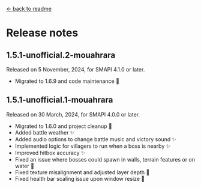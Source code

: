 ﻿[← back to readme](../README.md)

# Release notes

## 1.5.1-unofficial.2-mouahrara
Released on 5 November, 2024, for SMAPI 4.1.0 or later.
* Migrated to 1.6.9 and code maintenance 🚀

## 1.5.1-unofficial.1-mouahrara
Released on 30 March, 2024, for SMAPI 4.0.0 or later.
* Migrated to 1.6.0 and project cleanup 🚀
* Added battle weather ✨
* Added audio options to change battle music and victory sound ✨
* Implemented logic for villagers to run when a boss is nearby ✨
* Improved hitbox accuracy ✨
* Fixed an issue where bosses could spawn in walls, terrain features or on water 🔧
* Fixed texture misalignment and adjusted layer depth 🔧
* Fixed health bar scaling issue upon window resize 🔧

